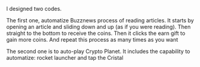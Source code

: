 

I designed two codes.

The first one, automatize Buzznews process of reading articles.
It starts by opening an article and sliding down and up (as if you were reading). Then straight to the bottom to receive the coins. Then it clicks the earn gift to gain more coins.
And repeat this process as many times as you want

The second one is to auto-play Crypto Planet.
It includes the capability to automatize: rocket launcher and tap the Cristal
